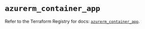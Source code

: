 # `azurerm_container_app`

Refer to the Terraform Registry for docs: [`azurerm_container_app`](https://registry.terraform.io/providers/hashicorp/azurerm/4.7.0/docs/resources/container_app).
